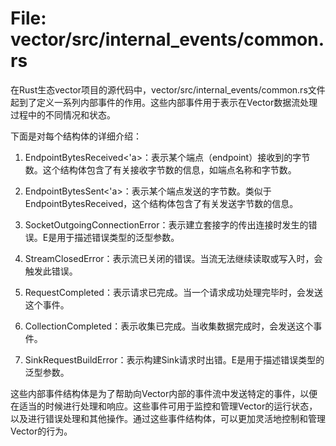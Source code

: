 # File: vector/src/internal_events/common.rs

在Rust生态vector项目的源代码中，vector/src/internal_events/common.rs文件起到了定义一系列内部事件的作用。这些内部事件用于表示在Vector数据流处理过程中的不同情况和状态。

下面是对每个结构体的详细介绍：

1. EndpointBytesReceived<'a>：表示某个端点（endpoint）接收到的字节数。这个结构体包含了有关接收字节数的信息，如端点名称和字节数。

2. EndpointBytesSent<'a>：表示某个端点发送的字节数。类似于EndpointBytesReceived，这个结构体包含了有关发送字节数的信息。

3. SocketOutgoingConnectionError<E>：表示建立套接字的传出连接时发生的错误。E是用于描述错误类型的泛型参数。

4. StreamClosedError：表示流已关闭的错误。当流无法继续读取或写入时，会触发此错误。

5. RequestCompleted：表示请求已完成。当一个请求成功处理完毕时，会发送这个事件。

6. CollectionCompleted：表示收集已完成。当收集数据完成时，会发送这个事件。

7. SinkRequestBuildError<E>：表示构建Sink请求时出错。E是用于描述错误类型的泛型参数。

这些内部事件结构体是为了帮助向Vector内部的事件流中发送特定的事件，以便在适当的时候进行处理和响应。这些事件可用于监控和管理Vector的运行状态，以及进行错误处理和其他操作。通过这些事件结构体，可以更加灵活地控制和管理Vector的行为。

